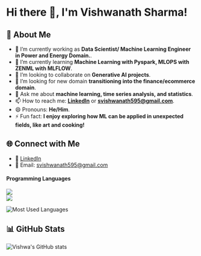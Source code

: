 # Hi there 👋, I'm Vishwanath Sharma!

## 🚀 About Me
- 🔭 I’m currently working as **Data Scientist/ Machine Learning Engineer in Power and Energy Domain.**.
- 🌱 I’m currently learning **Machine Learning with Pyspark, MLOPS with ZENML with MLFLOW**.
- 👯 I’m looking to collaborate on **Generative AI projects**.
- 🤔 I’m looking for new domain **transitioning into the finance/ecommerce domain**.
- 💬 Ask me about **machine learning, time series analysis, and statistics**.
- 📫 How to reach me: **[LinkedIn](https://www.linkedin.com/in/vishwa-sharma/)** or **svishwanath595@gmail.com**.
- 😄 Pronouns: **He/Him**.
- ⚡ Fun fact: **I enjoy exploring how ML can be applied in unexpected fields, like art and cooking!**



## 🌐 Connect with Me
- 💼 [LinkedIn](https://www.linkedin.com/in/vishwa-sharma/)
- 📧 Email: svishwanath595@gmail.com

#### Programming Languages  
![](https://img.shields.io/badge/Python-informational?style=flat&logo=python&logoColor=white&color=3776AB)  
![](https://img.shields.io/badge/SQL-informational?style=flat&logo=postgresql&logoColor=white&color=336791)


![Most Used Languages](https://github-readme-stats.vercel.app/api/top-langs/?username=VishwaSharma84&layout=compact&theme=radical)

## 📊 GitHub Stats
![Vishwa's GitHub stats](https://github-readme-stats.vercel.app/api?username=VishwaSharma84&show_icons=true&theme=radical)


